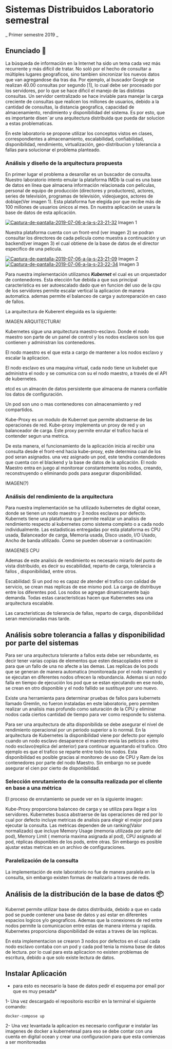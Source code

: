 # Sistemas Distribuidos Laboratorio semestral

_ Primer semestre 2019 _

## Enunciado 📖


La búsqueda de información en la Internet ha sido un tema cada vez más recurrente y más difícil de tratar. No soló por el hecho de consultar a
múltiples lugares geograficos, sino tambien sincronizar los nuevos datos que
van agregandose  dıa tras dıa. Por ejemplo, al buscador Google se realizan
40.00 consultas por segundo [1], lo cual debe ser procesado por los servidores,
por lo que se hace difıcil el manejo de las distintas consultas.
Un servidor centralizado se hace inviable para manejar la carga creciente
de consultas que realicen los millones de usuarios, debido a la cantidad de
consultas, la distancia geografica,  capacidad de almacenamiento, rendimiento
y disponibilidad del sistema. Es por esto, que es importante disen˜ar una
arquitectura distribuida que pueda dar solucion a estas problematicas.

En este laboratorio se propone utilizar los conceptos vistos en clases,
correspondientes a almacenamiento, escalabilidad, confiabilidad, disponibilidad, rendimiento, virtualización, geo-distribucion y tolerancia a fallas para
solucionar el problema planteado.



### Análisis y diseño de la arquitectura propuesta 

En primer lugar el problema a desarollar es un buscador de consulta. Nuestro laboratorio intento emular la plataforma IMDb la cual es una base de datos en línea que almacena información relacionada con películas, personal de equipo de producción (directores y productores), actores, series de televisión, programas de televisión, videojuegos, actores de doblaje(Ver imagen 1). Esta plataforma fue elegida por que recibe más de 100 millones de usuarios únicos al mes. En nuestra aplicación se usara la base de datos de esta aplicación. 


<a href="https://ibb.co/hVP39pg"><img src="https://i.ibb.co/TtV92zw/Captura-de-pantalla-2019-07-06-a-la-s-23-21-32.png" alt="Captura-de-pantalla-2019-07-06-a-la-s-23-21-32" border="0"></a> Imagen 1

Nuestra plataforma cuenta con un front-end (ver imagen 2) se podran consultar los directores de cada pelicula como muestra a continuación y un backend(ver imagen 3) el cual obtiene de la base de datos de el director especifico de una pelicula.

<a href="https://ibb.co/V3QLGX1"><img src="https://i.ibb.co/x3f2bVk/Captura-de-pantalla-2019-07-06-a-la-s-23-21-09.png" alt="Captura-de-pantalla-2019-07-06-a-la-s-23-21-09" border="0"></a> 
Imagen 2
<a href="https://ibb.co/vHPH5Lp"><img src="https://i.ibb.co/47T7y4z/Captura-de-pantalla-2019-07-06-a-la-s-23-22-34.png" alt="Captura-de-pantalla-2019-07-06-a-la-s-23-22-34" border="0"></a>
Imagen 3


Para nuestra implementación utilizamos ***Kubernet*** el cual es un orquestador de contenedores. Esta elección fue debida a que sus principal caracteristica es ser autoescalado dado que en funcion del uso de la cpu de los servidores permite escalar vertical la aplicacion de manera automatica. ademas permite el balanceo de carga y autoreparación en caso de fallos.

La arquitectura de Kuberent eleguida es la siguiente:

IMAGEN ARQUITECTURA!


Kubernetes sigue una arquitectura maestro-esclavo. Donde el nodo maestro son parte de  un panel de control y los nodos esclavos son los que contienen y  administran los contenedores.

El nodo maestro es el que esta a cargo de mantener a los nodos esclavo y escalar la aplicacion.

El nodo esclavo es una maquina virtual, cada nodo tiene un kubelet que administra el nodo y se comunica con su el nodo maestro, a través de el API de kubernetes. 

etcd es un almacén de datos persistente que almacena de manera confiable los datos de configuración.

Un pod son uno o mas contenedores con almacenamiento y red compartidos. 

Kube-Proxy es un modulo de Kubernet que permite abstraerse de las operaciones de red. Kube-proxy implementa un proxy de red y un balanceador de carga.  Este proxy permite enrutar el trafico hacia el contender segun una metrica.

De esta manera, el funcionamiento de la aplicación inicia al recibir una consulta desde el front-end hacia kube-proxy, este determina cual de los pod seran asignados. una vez asignado un pod, este tendra contendedores que cuenta con el blackend y la base de datos de la aplicación. El nodo Maestro entra en juego al monitorear constantemente los nodos, creando, reconstruyendo o eliminando pods para asegurar disponibilidad.



IMAGEN(?)


### Análisis del rendimiento de la arquitectura

Para nuestra implementación se ha utilizado kubernetes de digital ocean, donde se tienen un nodo maestro y 3 nodos esclavos por defecto. Kubernets tiene una plataforma que permite realizar un analisis de rendimiento respecto al kubernetes como sistema completo o a cada nodo individualmente. Las estadisticas entregadas por esta plataforma es CPU usada, Balanceador de carga, Memoria usada, Disco usado, I/O Usado, Ancho de banda utilizado. Como se pueden observar a continuación:

IMAGENES CPU


Ademas de este analisis de rendimiento es necesario mirarlo del punto de vista distribuido, es decir su escabilidad,  reparto de carga, tolerancia a fallos , disponibilidad, entre otros.


Escabilidad: Si un pod no es capaz de atender el trafico con calidad de servicio, se crean mas replicas de ese mismo pod.  La carga de distribuye entre los diferentes pod. Los nodos se agregan dinamicamente bajo demanda. Todas estas caracteristicas hacen que Kubernetes sea una arquitectura escalable. 

Las caracteristicas de tolerancia de fallas, reparto de carga, disponibilidad seran mencionadas mas tarde.


## Análisis sobre tolerancia a fallas y disponibilidad por parte del sistemas 

Para ser una arquitectura tolerante a fallos esta debe ser rebundante, es decir tener varias copias de elementos que esten desacoplados entre si para que un fallo de una no afecte  a las demas.  Las replicas de los pods que se generan de manera automatica (monitoreada por el nodo maestro) y se ejecutan en diferentes nodos ofrecen la rebundancia. Ademas si un nodo falla en tiempo de ejecución los pod que se estan ejecutando en ese nodo, se crean en otro disponible y el nodo fallido se sustituye por uno nuevo.

Existe una herramienta para determinar  pruebas de fallos para kubernets llamado Gremlin, no fueron instaladas en este laboratorio, pero permiten realizar un analisis mas profundo como saturación de la CPU y eliminar nodos cada ciertos cantidad de tiempo para ver como responde tu sistema. 

Para ser una arquitectura de alta disponibilida  se debe asegurar el nivel de rendimiento operacional por un periodo superior a lo normal. En la arquitectura de Kubernetes la disponibilidad viene por defecto por ejemplo cuando un nodo esclavo desaparece el maestro envia las peticios a otro nodo esclavo(replica del anterior) para continuar aguantando el trafico. Otro ejemplo es que el trafico se reparte entre todo los nodos. Esta disponibilidad es posible gracias al monitoreo de uso de CPU y Ram de los contenedores por parte del nodo Maestro. Sin embargo no se puede asegurar el cien por cierto de disponibilidad. 


### Selección enrutamiento de la consulta realizada por el cliente en base a una métrica 

 El proceso de enrutamiento se puede ver en la siguiente imagen:


 Kube-Proxy proporciona balanceo de carga y se utiliza para llegar a los servidores. Kubernetes busca abstraerse de las operaciones de red por lo cual por defecto incluye metricas de analisis para elegir el mejor pod para ejecutar la consulta. Las metricas dependen de un ranking(Valor normalizado) que incluye Memory Usage (memoria utilizada por parte del pod), Memory Limit ( memoria maxima asignada al pod), CPU asignado al pod, réplicas disponibles de los pods, entre otras.  Sin embargo es posible ajustar estas metricas en un archivo de configuraciones.


### Paralelización de la consulta 

La implementación de este laboratorio no fue de manera paralela en la consulta, sin embargo existen formas de realizarlo a traves de redis.



## Análisis de la distribución de la base de datos 📦

Kubernet permite utilizar base de datos distribuida, debido a que en cada pod se puede contener una base de datos y asi estar en diferentes espacios logicos y/o geograficos. Ademas que la conexiones de red entre nodos permite la comunicacion entre estas de manera interna y rapida. Kubernetes proporciona disponibilidad de estas a traves de las replicas. 

En esta implementacion se crearon 3 nodos por defectos en el cual cada nodo esclavo contaba con un pod y cada pod tenia la misma base de datos de lectura.
por lo cual para esta aplicacion no existen problemas de escritura, debido a que solo existe lectura de datos. 

## Instalar Aplicación

* para esto es necesario la base de datos pedir el esquema por email por que es muy pesada*


1- Una vez descargado el repositorio escribir en la terminal el siguiente comando: 

```
docker-compose up
```


2- Una vez levantada la aplicacion  es necesario configurar e instalar las imagenes de docker a kubernetesal para eso se debe contar con una cuenta en digital ocean y crear una configuracion para que esta comienzas a ser monitoreadas 




